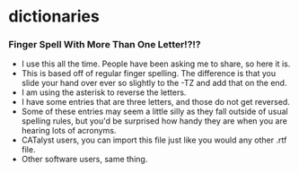 # dictionaries
### Finger Spell With More Than One Letter!?!?

- I use this all the time. People have been asking me to share, so here it is. 
- This is based off of regular finger spelling.  The difference is that you slide your hand over ever so slightly to the -TZ and add that on the end. 
- I am using the asterisk to reverse the letters. 
- I have some entries that are three letters, and those do not get reversed. 
-  Some of these entries may seem a little silly as they fall outside of usual spelling rules, but you'd be surprised how handy they are when you are hearing lots of acronyms. 
- CATalyst users, you can import this file just like you would any other .rtf file. 
- Other software users, same thing. 
